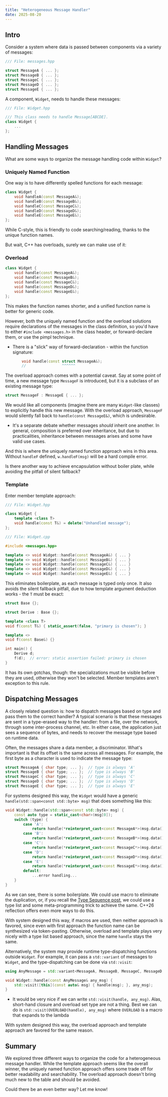 ```yaml
---
title: "Heterogeneous Message Handler"
date: 2025-08-20
---
```



## Intro

Consider a system where data is passed between components via a variety of messages:

```cpp
/// File: messages.hpp

struct MessageA { ... };
struct MessageB { ... };
struct MessageC { ... };
struct MessageD { ... };
struct MessageE { ... };
```

A component, `Widget`, needs to handle these messages:

```cpp
/// File: Widget.hpp

/// This class needs to handle Message[ABCDE].
class Widget {
    ...
};
```



## Handling Messages

What are some ways to organize the message handling code within `Widget`?



### Uniquely Named Function

One way is to have differently spelled functions for each message:

```cpp
class Widget {
    void handleA(const MessageA&);
    void handleB(const MessageB&);
    void handleC(const MessageC&);
    void handleD(const MessageD&);
    void handleE(const MessageE&);
};
```

While C-style, this is friendly to code searching/reading, thanks to the unique function names.

But wait, C++ has overloads, surely we can make use of it:



### Overload

```cpp
class Widget {
    void handle(const MessageA&);
    void handle(const MessageB&);
    void handle(const MessageC&);
    void handle(const MessageD&);
    void handle(const MessageE&);
};
```

This makes the function names shorter, and a unified function name is better for generic code.

However, both the uniquely named function and the overload solutions require declarations of the messages in the class definition,
so you'd have to either `#include <messages.h>` in the class header, or forward-declare them, or use the pimpl technique.

- There is a "slick" way of forward-declaration - within the function signature:

    ```cpp
        void handle(const struct MessageA&);
        //                ^^^^^^
    ```

The overload approach comes with a potential caveat. Say at some point of time, a new message type `MessageF` is introduced,
but it is a subclass of an existing message type:

```cpp
struct MessageF : MessageE { ... };
```

We would like all components (imagine there are many `Widget`-like classes) to explicitly handle this new message. With the overload approach, `MessageF` would silently fall back to `handle(const MessageE&)`, which is undesirable.

- It's a separate debate whether messages *should* inherit one another. In general, composition is preferred over inheritance, but due to practicalities, inheritance between messages arises and some have valid use cases.

And this is where the uniquely named function approach wins in this area. Without `handleF` defined, `w.handleF(msg)` will be a hard compile error.

Is there another way to achieve encapsulation without boiler plate, while avoiding the pitfall of silent fallback?



### Template

Enter member template approach:

```cpp
/// File: Widget.hpp

class Widget {
    template <class T>
    void handle(const T&) = delete("Unhandled message");
};
```

```cpp
/// File: Widget.cpp

#include <messages.hpp>

template <> void Widget::handle(const MessageA&) { ... }
template <> void Widget::handle(const MessageB&) { ... }
template <> void Widget::handle(const MessageC&) { ... }
template <> void Widget::handle(const MessageD&) { ... }
template <> void Widget::handle(const MessageE&) { ... }
```

This eliminates boilerplate, as each message is typed only once.
It also avoids the silent fallback pitfall, due to how template argument deduction works - the `T` must be exact:

```cpp
struct Base {};

struct Derive : Base {};

template <class T>
void f(const T&) { static_assert(false, "primary is chosen"); }

template <>
void f(const Base&) {}

int main() {
    Derive d;
    f(d);  // error: static assertion failed: primary is chosen
}
```

It has its own gotchas, though: the specializations must be visible before they are used, otherwise they won't be selected. Member templates aren't exception to this rule.



## Dispatching Messages

A closely related question is: how to dispatch messages based on type and pass them to the correct handler? A typical scenario is that these messages are sent in a type-erased way to the handler: from a file, over the network, through some inter-process channel, etc. In either case, the application just sees a sequence of bytes, and needs to recover the message type based on runtime data.

Often, the messages share a data member, a discriminator. What's important is that its offset is the same across all messages. For example, the first byte as a character is used to indicate the message type:

```cpp
struct MessageA { char type; ... };  // type is always 'A'
struct MessageB { char type; ... };  // type is always 'B'
struct MessageC { char type; ... };  // type is always 'C'
struct MessageD { char type; ... };  // type is always 'D'
struct MessageE { char type; ... };  // type is always 'E'
```

For systems designed this way, the `Widget` would have a generic `handle(std::span<const std::byte> msg)` that does something like this:

```cpp
void Widget::handle(std::span<const std::byte> msg) {
    const auto type = static_cast<char>(msg[0]);
    switch (type) {
        case 'A':
            return handle(*reinterpret_cast<const MessageA*>(msg.data()));
        case 'B':
            return handle(*reinterpret_cast<const MessageB*>(msg.data()));
        case 'C':
            return handle(*reinterpret_cast<const MessageC*>(msg.data()));
        case 'D':
            return handle(*reinterpret_cast<const MessageD*>(msg.data()));
        case 'E':
            return handle(*reinterpret_cast<const MessageE*>(msg.data()));
        default:
            ...error handling...
    }
}
```

As we can see, there is some boilerplate. We could use macro to eliminate the duplication, or, if you recall the [Type Sequence post](https://biowpn.github.io/bioweapon/2023/10/05/type-sequence-factory-pattern.html), we could use a type list and some meta-programming trick to achieve the same. C++26 reflection offers even more ways to do this.

With system designed this way, if macros are used, then neither approach is favored, since even with first approach the function name can be synthesized via token-pasting. Otherwise, overload and template plays very nicely with a type list based approach, since the name `handle` stays the same.

Alternatively, the system may provide runtime type-dispatching functions outside `Widget`. For example, it can pass a `std::variant` of messages to `Widget`, and the type-dispatching can be done via `std::visit`:

```cpp
using AnyMessage = std::variant<MessageA, MessageB, MessageC, MessageD, MessageE>;

void Widget::handle(const AnyMessage& any_msg) {
    std::visit([this](const auto& msg) { handle(msg); }, any_msg);
}
```

- It would be very nice if we can write `std::visit(handle, any_msg)`. Alas, short-hand closure and overload set type are not a thing. Best we can do is `std::visit(OVERLOAD(handle), any_msg)` where `OVERLOAD` is a macro that expands to the lambda

With system designed this way, the overload approach and template approach are favored for the same reason.



## Summary

We explored three different ways to organize the code for a heterogeneous message handler. While the template approach seems like the overall winner, the uniquely named function approach offers some trade off for better readability and searchability. The overload approach doesn't bring much new to the table and should be avoided.

Could there be an even better way? Let me know!
